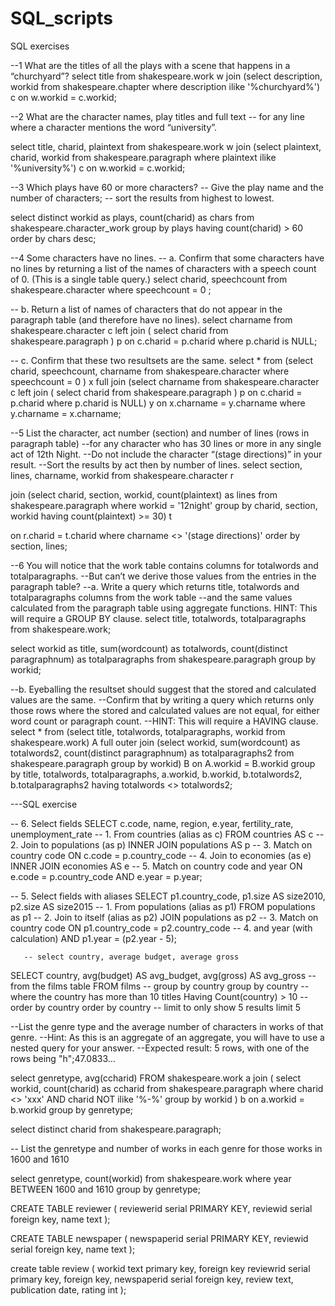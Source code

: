 # SQL_scripts
SQL exercises

--1 What are the titles of all the plays with a scene that happens in a “churchyard”?
select title
from shakespeare.work w
join (select description, workid
from shakespeare.chapter
where description ilike '%churchyard%') c
on w.workid = c.workid;

--2 What are the character names, play titles and full text
-- for any line where a character mentions the word “university”.

select title, charid, plaintext
from shakespeare.work w
join (select plaintext, charid, workid
from shakespeare.paragraph
where plaintext ilike '%university%') c
on w.workid = c.workid;

--3 Which plays have 60 or more characters?
-- Give the play name and the number of characters;
-- sort the results from highest to lowest.

select distinct workid as plays, count(charid) as chars
from shakespeare.character_work
group by plays
having count(charid) > 60
order by chars desc;


--4 Some characters have no lines.
-- a. Confirm that some characters have no lines by returning a list of the names of characters with a speech count of 0. (This is a single table query.)
select charid, speechcount
from shakespeare.character
where speechcount = 0 ;

-- b. Return a list of names of characters that do not appear in the paragraph table (and therefore have no lines).
select charname
from shakespeare.character c
left join (
       select charid
       from shakespeare.paragraph
) p
on c.charid = p.charid
where p.charid is NULL;

-- c. Confirm that these two resultsets are the same.
select *
from
(select charid, speechcount, charname
from shakespeare.character
where speechcount = 0 ) x
full join
(select charname
from shakespeare.character c
left join (
       select charid
       from shakespeare.paragraph
) p
on c.charid = p.charid
where p.charid is NULL) y
on x.charname = y.charname
where y.charname = x.charname;

--5 List the character, act number (section) and number of lines (rows in paragraph table)
--for any character who has 30 lines or more in any single act of 12th Night.
--Do not include the character “(stage directions)” in your result.
--Sort the results by act then by number of lines.
select section, lines, charname, workid
from shakespeare.character r

join (select charid, section, workid, count(plaintext) as lines
from shakespeare.paragraph
where workid = '12night'
group by charid, section, workid
having count(plaintext) >= 30) t

on r.charid = t.charid
where charname <> '(stage directions)'
order by section, lines;


--6 You will notice that the work table contains columns for totalwords and totalparagraphs.
   --But can’t we derive those values from the entries in the paragraph table?
--a. Write a query which returns title, totalwords and totalparagraphs columns from the work table
   --and the same values calculated from the paragraph table using aggregate functions. HINT: This will require a GROUP BY clause.
   select title, totalwords, totalparagraphs
   from shakespeare.work;
 
  select workid as title, sum(wordcount) as totalwords, count(distinct paragraphnum) as totalparagraphs
   from shakespeare.paragraph
  group by workid;
 

--b. Eyeballing the resultset should suggest that the stored and calculated values are the same.
   --Confirm that by writing a query which returns only those rows where the stored and calculated values are not equal, for either word count or paragraph count.
   --HINT: This will require a HAVING clause.
 select *
 from
  (select title, totalwords, totalparagraphs, workid
   from shakespeare.work) A
full outer join
  (select workid, sum(wordcount) as totalwords2, count(distinct paragraphnum) as totalparagraphs2
   from shakespeare.paragraph group by workid) B
   on  A.workid = B.workid
   group by title, totalwords, totalparagraphs, a.workid, b.workid, b.totalwords2, b.totalparagraphs2
   having totalwords <> totalwords2;

 
 
  ---SQL exercise
 
  -- 6. Select fields
SELECT c.code, name, region, e.year, fertility_rate, unemployment_rate
  -- 1. From countries (alias as c)
  FROM countries AS c
  -- 2. Join to populations (as p)
  INNER JOIN populations AS p
    -- 3. Match on country code
    ON c.code = p.country_code
  -- 4. Join to economies (as e)
  INNER JOIN economies AS e
    -- 5. Match on country code and year
    ON e.code = p.country_code AND e.year = p.year;

   
   -- 5. Select fields with aliases
SELECT p1.country_code,
       p1.size AS size2010,
       p2.size AS size2015
-- 1. From populations (alias as p1)
FROM populations as p1
  -- 2. Join to itself (alias as p2)
   JOIN populations as p2
    -- 3. Match on country code
    ON p1.country_code = p2.country_code
        -- 4. and year (with calculation)
        AND p1.year = (p2.year - 5);
       
       
       -- select country, average budget, average gross
SELECT country, avg(budget) AS avg_budget, avg(gross) AS avg_gross
-- from the films table
FROM films
-- group by country
group by country
-- where the country has more than 10 titles
Having Count(country) > 10
-- order by country
order by country
-- limit to only show 5 results
limit 5

--List the genre type and the average number of characters in works of that genre.
--Hint: As this is an aggregate of an aggregate, you will have to use a nested query for your answer.
--Expected result: 5 rows, with one of the rows being "h";47.0833…


select genretype, avg(ccharid)
FROM shakespeare.work a
join ( select workid, count(charid) as ccharid
     from shakespeare.paragraph
     where charid <> 'xxx' AND charid NOT ilike '%-%'
     group by workid
     ) b
on a.workid = b.workid
group by genretype;


select distinct charid
from shakespeare.paragraph;


-- List the genretype and number of works in each genre for those works in 1600 and 1610

select genretype, count(workid)
from shakespeare.work
where year BETWEEN 1600 and 1610
group by genretype;



CREATE TABLE reviewer (
  reviewerid serial PRIMARY KEY,
  reviewid serial foreign key,
  name text
);

CREATE TABLE newspaper (
  newspaperid serial PRIMARY KEY,
  reviewid serial foreign key,
  name text
);

create table review (
  workid text primary key, foreign key
  reviewrid serial primary key, foreign key,
  newspaperid serial foreign key,
  review text,
  publication date,
  rating int
  );

